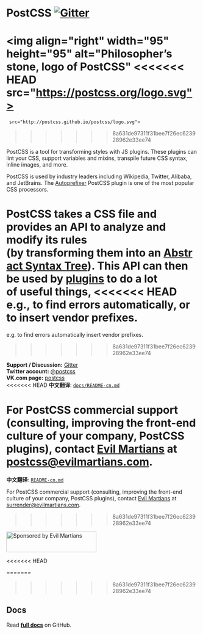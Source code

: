 # PostCSS [![Gitter][chat-img]][chat]

<img align="right" width="95" height="95"
     alt="Philosopher’s stone, logo of PostCSS"
<<<<<<< HEAD
     src="https://postcss.org/logo.svg">
=======
     src="http://postcss.github.io/postcss/logo.svg">
>>>>>>> 8a631de97311f31bee7f26ec623928962e33ee74

[chat-img]: https://img.shields.io/badge/Gitter-Join_the_PostCSS_chat-brightgreen.svg
[chat]:     https://gitter.im/postcss/postcss

PostCSS is a tool for transforming styles with JS plugins.
These plugins can lint your CSS, support variables and mixins,
transpile future CSS syntax, inline images, and more.

PostCSS is used by industry leaders including Wikipedia, Twitter, Alibaba,
and JetBrains. The [Autoprefixer] PostCSS plugin is one of the most popular
CSS processors.

PostCSS takes a CSS file and provides an API to analyze and modify its rules
(by transforming them into an [Abstract Syntax Tree]).
This API can then be used by [plugins] to do a lot of useful things,
<<<<<<< HEAD
e.g., to find errors automatically, or to insert vendor prefixes.
=======
e.g. to find errors automatically insert vendor prefixes.
>>>>>>> 8a631de97311f31bee7f26ec623928962e33ee74

**Support / Discussion:** [Gitter](https://gitter.im/postcss/postcss)<br>
**Twitter account:**      [@postcss](https://twitter.com/postcss)<br>
**VK.com page:**          [postcss](https://vk.com/postcss)<br>
<<<<<<< HEAD
**中文翻译**:              [`docs/README-cn.md`](./docs/README-cn.md)

For PostCSS commercial support (consulting, improving the front-end culture
of your company, PostCSS plugins), contact [Evil Martians]
at <postcss@evilmartians.com>.
=======
**中文翻译**:              [`README-cn.md`](./README-cn.md)

For PostCSS commercial support (consulting, improving the front-end culture
of your company, PostCSS plugins), contact [Evil Martians]
at <surrender@evilmartians.com>.
>>>>>>> 8a631de97311f31bee7f26ec623928962e33ee74

[Abstract Syntax Tree]: https://en.wikipedia.org/wiki/Abstract_syntax_tree
[Evil Martians]:        https://evilmartians.com/?utm_source=postcss
[Autoprefixer]:         https://github.com/postcss/autoprefixer
[plugins]:              https://github.com/postcss/postcss#plugins

<a href="https://evilmartians.com/?utm_source=postcss">
  <img src="https://evilmartians.com/badges/sponsored-by-evil-martians.svg"
       alt="Sponsored by Evil Martians" width="236" height="54">
</a>

<<<<<<< HEAD

=======
>>>>>>> 8a631de97311f31bee7f26ec623928962e33ee74
## Docs
Read **[full docs](https://github.com/postcss/postcss#readme)** on GitHub.
